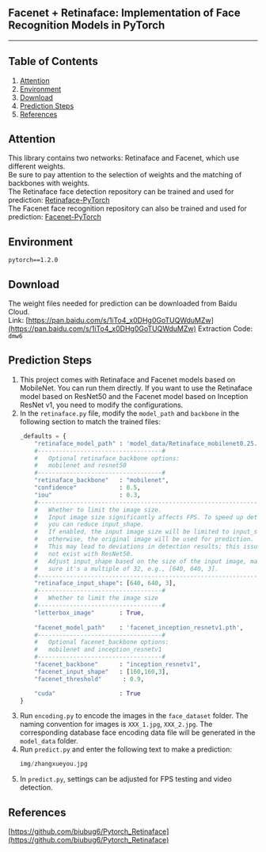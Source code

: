 ## Facenet + Retinaface: Implementation of Face Recognition Models in PyTorch
---

## Table of Contents
1. [Attention](#attention)
2. [Environment](#environment)
3. [Download](#download)
4. [Prediction Steps](#prediction-steps)
5. [References](#references)

## Attention
This library contains two networks: Retinaface and Facenet, which use different weights.  
Be sure to pay attention to the selection of weights and the matching of backbones with weights.  
The Retinaface face detection repository can be trained and used for prediction: [Retinaface-PyTorch](https://github.com/bubbliiiing/retinaface-pytorch)  
The Facenet face recognition repository can also be trained and used for prediction: [Facenet-PyTorch](https://github.com/bubbliiiing/facenet-pytorch)  

## Environment
`pytorch==1.2.0`

## Download
The weight files needed for prediction can be downloaded from Baidu Cloud.  
Link: [https://pan.baidu.com/s/1iTo4_x0DHg0GoTUQWduMZw](https://pan.baidu.com/s/1iTo4_x0DHg0GoTUQWduMZw) Extraction Code: `dmw6`  

## Prediction Steps
1. This project comes with Retinaface and Facenet models based on MobileNet. You can run them directly. If you want to use the Retinaface model based on ResNet50 and the Facenet model based on Inception ResNet v1, you need to modify the configurations.
2. In the `retinaface.py` file, modify the `model_path` and `backbone` in the following section to match the trained files:  
    ```python
    _defaults = {
        "retinaface_model_path" : 'model_data/Retinaface_mobilenet0.25.pth',
        #-----------------------------------#
        #   Optional retinaface_backbone options:
        #   mobilenet and resnet50
        #-----------------------------------#
        "retinaface_backbone"   : "mobilenet",
        "confidence"            : 0.5,
        "iou"                   : 0.3,
        #----------------------------------------------------------------------#
        #   Whether to limit the image size.
        #   Input image size significantly affects FPS. To speed up detection, 
        #   you can reduce input_shape. 
        #   If enabled, the input image size will be limited to input_shape; 
        #   otherwise, the original image will be used for prediction.
        #   This may lead to deviations in detection results; this issue does 
        #   not exist with ResNet50.
        #   Adjust input_shape based on the size of the input image, making 
        #   sure it's a multiple of 32, e.g., [640, 640, 3].
        #----------------------------------------------------------------------#
        "retinaface_input_shape": [640, 640, 3],
        #-----------------------------------#
        #   Whether to limit the image size
        #-----------------------------------#
        "letterbox_image"       : True,
        
        "facenet_model_path"    : 'facenet_inception_resnetv1.pth',
        #-----------------------------------#
        #   Optional facenet_backbone options:
        #   mobilenet and inception_resnetv1
        #-----------------------------------#
        "facenet_backbone"      : "inception_resnetv1",
        "facenet_input_shape"   : [160,160,3],
        "facenet_threshold"      : 0.9,

        "cuda"                  : True
    }
    ```
3. Run `encoding.py` to encode the images in the `face_dataset` folder. The naming convention for images is `XXX_1.jpg`, `XXX_2.jpg`. The corresponding database face encoding data file will be generated in the `model_data` folder.
4. Run `predict.py` and enter the following text to make a prediction:  
    ```python
    img/zhangxueyou.jpg
    ```  
5. In `predict.py`, settings can be adjusted for FPS testing and video detection.  

## References
[https://github.com/biubug6/Pytorch_Retinaface](https://github.com/biubug6/Pytorch_Retinaface)

